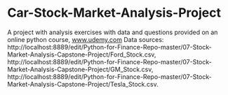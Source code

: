 # Car-Stock-Market-Analysis-Project
A project with analysis exercises with data and questions provided on an online python course, www.udemy.com
Data sources: http://localhost:8889/edit/Python-for-Finance-Repo-master/07-Stock-Market-Analysis-Capstone-Project/Ford_Stock.csv, http://localhost:8889/edit/Python-for-Finance-Repo-master/07-Stock-Market-Analysis-Capstone-Project/GM_Stock.csv, http://localhost:8889/edit/Python-for-Finance-Repo-master/07-Stock-Market-Analysis-Capstone-Project/Tesla_Stock.csv.
